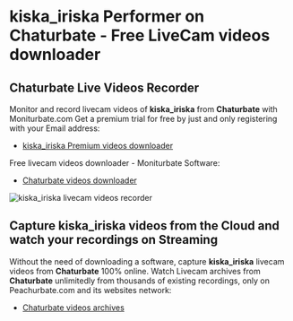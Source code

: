 # kiska_iriska Performer on Chaturbate - Free LiveCam videos downloader

## Chaturbate Live Videos Recorder

Monitor and record livecam videos of **kiska_iriska** from **Chaturbate** with Moniturbate.com
Get a premium trial for free by just and only registering with your Email address:
* [kiska_iriska Premium videos downloader](https://moniturbate.com/request-demo-licence-key.html)

Free livecam videos downloader - Moniturbate Software:
* [Chaturbate videos downloader](https://moniturbate.com/moniturbate-download-software.html)

![kiska_iriska livecam videos recorder](https://peachurnet.com/templates/moniturbate-software.png)


## Capture kiska_iriska videos from the Cloud and watch your recordings on Streaming

Without the need of downloading a software, capture **kiska_iriska** livecam videos from **Chaturbate** 100% online.
Watch Livecam archives from **Chaturbate** unlimitedly from thousands of existing recordings, only on Peachurbate.com and its websites network:
* [Chaturbate videos archives](https://peachurnet.com/)